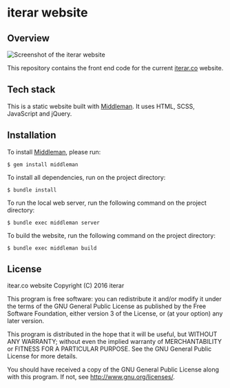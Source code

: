 # iterar website

## Overview

![Screenshot of the iterar website](http://i.imgur.com/DwpMrDE.jpg)

This repository contains the front end code for the current [iterar.co][1] website.

## Tech stack

This is a static website built with [Middleman][2].
It uses HTML, SCSS, JavaScript and jQuery.

## Installation

To install [Middleman][2], please run:
```
$ gem install middleman
```

To install all dependencies, run on the project directory:
```
$ bundle install
```

To run the local web server, run the following command on the project directory:
```
$ bundle exec middleman server
```

To build the website, run the following command on the project directory:
```
$ bundle exec middleman build
```

## License

itear.co website
Copyright (C) 2016 iterar

This program is free software: you can redistribute it and/or modify
it under the terms of the GNU General Public License as published by
the Free Software Foundation, either version 3 of the License, or
(at your option) any later version.

This program is distributed in the hope that it will be useful,
but WITHOUT ANY WARRANTY; without even the implied warranty of
MERCHANTABILITY or FITNESS FOR A PARTICULAR PURPOSE.  See the
GNU General Public License for more details.

You should have received a copy of the GNU General Public License
along with this program.  If not, see <http://www.gnu.org/licenses/>.

[1]: http://iterar.co
[2]: https://middlemanapp.com
